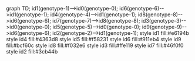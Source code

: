 graph TD;
id1(genotype-1)-->id0(genotype-0);
id6(genotype-6)-->id1(genotype-1);
id4(genotype-4)-->id1(genotype-1);
id8(genotype-8)-->id6(genotype-6);
id7(genotype-7)-->id8(genotype-8);
id3(genotype-3)-->id0(genotype-0);
id5(genotype-5)-->id0(genotype-0);
id9(genotype-9)-->id6(genotype-6);
id2(genotype-2)-->id1(genotype-1);
style id1 fill:#e6194b
style id4 fill:#4363d8
style id5 fill:#f58231
style id6 fill:#911eb4
style id9 fill:#bcf60c
style id8 fill:#f032e6
style id3 fill:#ffe119
style id7 fill:#46f0f0
style id2 fill:#3cb44b